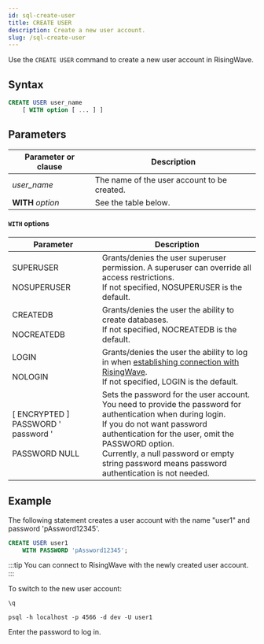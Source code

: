 ```yaml
---
id: sql-create-user
title: CREATE USER
description: Create a new user account.
slug: /sql-create-user
---
```


Use the `CREATE USER` command to create a new user account in RisingWave.

## Syntax

```sql
CREATE USER user_name 
    [ WITH option [ ... ] ]
```
<!-- 'WITH' will be optional in v0.1.12. (Now 'WITH' is required if you want to specify options.) Track: https://github.com/singularity-data/risingwave/pull/4414 -->

## Parameters
| Parameter or clause | Description           |
| ------------------- | --------------------- |
| *user_name* | The name of the user account to be created. |
| **WITH** *option* | See the table below. |

#### `WITH` options
| Parameter | Description           |
| --------- | --------------------- |
| SUPERUSER <br/><br/> NOSUPERUSER | Grants/denies the user superuser permission. A superuser can override all access restrictions. <br/> If not specified, NOSUPERUSER is the default. |
| CREATEDB <br/><br/> NOCREATEDB | Grants/denies the user the ability to create databases. <br/> If not specified, NOCREATEDB is the default. |
| LOGIN <br/><br/> NOLOGIN | Grants/denies the user the ability to log in when [establishing connection with RisingWave](../Get-Started.md/#connect-to-risingwave). <br/> If not specified, LOGIN is the default. |
| [ ENCRYPTED ] PASSWORD ' password ' <br/><br/> PASSWORD NULL | Sets the password for the user account. You need to provide the password for authentication when during login. <br/> If you do not want password authentication for the user, omit the PASSWORD option. <br/> Currently, a null password or empty string password means password authentication is not needed. | <!-- Behavior for a null/empty password might change in the future. Track: https://github.com/singularity-data/risingwave/issues/4428 -->
<!-- New options will be added in the future. Track: https://github.com/singularity-data/risingwave/issues/4440 -->


## Example

The following statement creates a user account with the name "user1" and password 'pAssword12345'.

```sql
CREATE USER user1 
    WITH PASSWORD 'pAssword12345';
```

:::tip
You can connect to RisingWave with the newly created user account.
:::


To switch to the new user account:

```sql title="Quit current connection."
\q
```
```shell title="Connect and log in with the new account."
psql -h localhost -p 4566 -d dev -U user1
```
Enter the password to log in.
